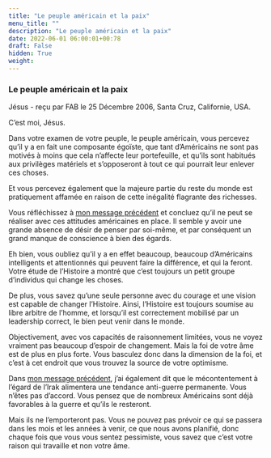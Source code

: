 ```yaml
---
title: "Le peuple américain et la paix"
menu_title: ""
description: "Le peuple américain et la paix"
date: 2022-06-01 06:00:01+00:78
draft: False
hidden: True
weight:
---
```

### Le peuple américain et la paix

Jésus - reçu par FAB le 25 Décembre 2006, Santa Cruz, Californie, USA.

C’est moi, Jésus.

Dans votre examen de votre peuple, le peuple américain, vous percevez qu’il y a en fait une composante égoïste, que tant d’Américains ne sont pas motivés à moins que cela n’affecte leur portefeuille, et qu’ils sont habitués aux privilèges matériels et s’opposeront à tout ce qui pourrait leur enlever ces choses.

Et vous percevez également que la majeure partie du reste du monde est pratiquement affamée en raison de cette inégalité flagrante des richesses.

Vous réfléchissez à [mon message précédent](/fr-contemporary-messages/fr-contemporary-messages-by-date-order/fr-contemporary-messages-2006/fr-2006-12-24-1-fab-jesus/) et concluez qu’il ne peut se réaliser avec ces attitudes américaines en place. Il semble y avoir une grande absence de désir de penser par soi-même, et par conséquent un grand manque de conscience à bien des égards.

Eh bien, vous oubliez qu’il y a en effet beaucoup, beaucoup d’Américains intelligents et attentionnés qui peuvent faire la différence, et qui la feront. Votre étude de l’Histoire a montré que c’est toujours un petit groupe d’individus qui change les choses.

De plus, vous savez qu’une seule personne avec du courage et une vision est capable de changer l’Histoire. Ainsi, l’Histoire est toujours soumise au libre arbitre de l’homme, et lorsqu’il est correctement mobilisé par un leadership correct, le bien peut venir dans le monde.

Objectivement, avec vos capacités de raisonnement limitées, vous ne voyez vraiment pas beaucoup d’espoir de changement. Mais la foi de votre âme est de plus en plus forte. Vous basculez donc dans la dimension de la foi, et c’est à cet endroit que vous trouvez la source de votre optimisme.

Dans [mon message précédent](/fr-contemporary-messages/fr-contemporary-messages-by-date-order/fr-contemporary-messages-2006/fr-2006-12-24-1-fab-jesus/), j’ai également dit que le mécontentement à l’égard de l’Irak alimentera une tendance anti-guerre permanente. Vous n’êtes pas d’accord. Vous pensez que de nombreux Américains sont déjà favorables à la guerre et qu’ils le resteront.

Mais ils ne l’emporteront pas. Vous ne pouvez pas prévoir ce qui se passera dans les mois et les années à venir, ce que nous avons planifié, donc chaque fois que vous vous sentez pessimiste, vous savez que c’est votre raison qui travaille et non votre âme.

